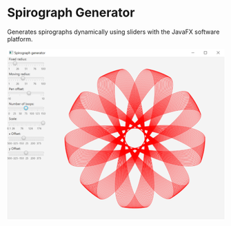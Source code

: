 # Spirograph Generator

Generates spirographs dynamically using sliders with the JavaFX software platform.

![alt text](https://github.com/as14g18/SCChallengeSpiro/blob/master/spirograph.PNG)
